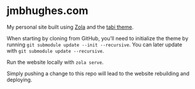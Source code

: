 # jmbhughes.com

My personal site built using [Zola](https://www.getzola.org/) and the [tabi theme](https://github.com/welpo/tabi).

When starting by cloning from GitHub, you'll need to initialize the theme by running `git submodule update --init --recursive`. You can later update with
`git submodule update --recursive`.

Run the website locally with `zola serve`.

Simply pushing a change to this repo will lead to the website rebuilding and deploying.

